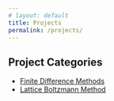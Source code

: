 ```yaml
---
# layout: default
title: Projects
permalink: /projects/
---
```


## Project Categories

- [Finite Difference Methods](/projects/fdm/)
- [Lattice Boltzmann Method](/projects/lbm/)
